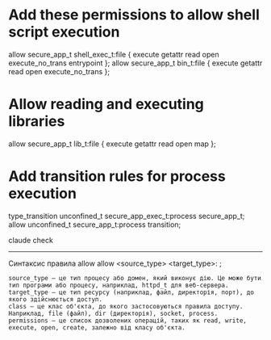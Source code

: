 # Add these permissions to allow shell script execution
allow secure_app_t shell_exec_t:file { execute getattr read open execute_no_trans entrypoint };
allow secure_app_t bin_t:file { execute getattr read open execute_no_trans };

# Allow reading and executing libraries
allow secure_app_t lib_t:file { execute getattr read open map };

# Add transition rules for process execution
type_transition unconfined_t secure_app_exec_t:process secure_app_t;
allow unconfined_t secure_app_t:process transition;


claude check

***

Синтаксис правила allow
allow <source_type> <target_type>:<class> <permissions>;

    source_type — це тип процесу або домен, який виконує дію. Це може бути тип програми або процесу, наприклад, httpd_t для веб-сервера.
    target_type — це тип ресурсу (наприклад, файл, директорія, порт), до якого здійснюється доступ.
    class — це клас об'єкта, до якого застосовуються правила доступу. Наприклад, file (файл), dir (директорія), socket, process.
    permissions — це список дозволених операцій, таких як read, write, execute, open, create, залежно від класу об'єкта.

